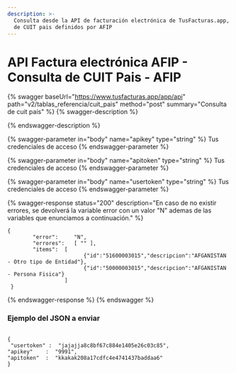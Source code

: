 ```yaml
---
description: >-
  Consulta desde la API de facturación electrónica de TusFacturas.app, la lista
  de CUIT pais definidos por AFIP
---
```


# API Factura electrónica AFIP  - Consulta de CUIT Pais - AFIP

{% swagger baseUrl="https://www.tusfacturas.app/app/api" path="v2/tablas_referencia/cuit_pais" method="post" summary="Consulta de cuit país" %}
{% swagger-description %}

{% endswagger-description %}

{% swagger-parameter in="body" name="apikey" type="string" %}
Tus credenciales de acceso
{% endswagger-parameter %}

{% swagger-parameter in="body" name="apitoken" type="string" %}
Tus credenciales de acceso
{% endswagger-parameter %}

{% swagger-parameter in="body" name="usertoken" type="string" %}
Tus credenciales de acceso
{% endswagger-parameter %}

{% swagger-response status="200" description="En caso de no existir errores, se devolverá la variable error con un valor "N" ademas de las variables que enunciamos a continuación." %}
```
{
        "error":     "N",
        "errores":   [ "" ],
        "items":  [
                        {"id":"51600003015","descripcion":"AFGANISTAN - Otro tipo de Entidad"},
                        {"id":"50000003015","descripcion":"AFGANISTAN - Persona Fisica"}
                  ] 
 }
```
{% endswagger-response %}
{% endswagger %}

### Ejemplo del JSON a enviar

```

{ 
 "usertoken" :  "jajajja8c8bf67c884e1405e26c03c85",
"apikey"    :  "9991",
"apitoken"  :  "kkakak208a17cdfc4e4741437baddaa6" 
}
```
